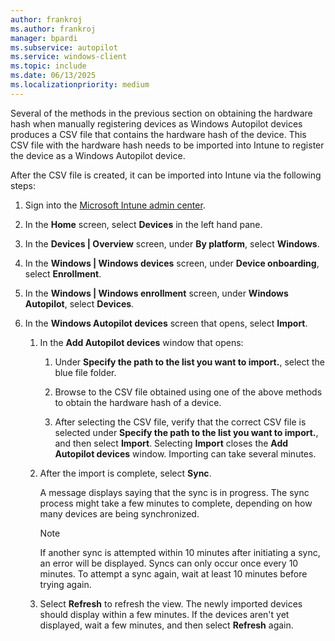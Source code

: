 ```yaml
---
author: frankroj
ms.author: frankroj
manager: bpardi
ms.subservice: autopilot
ms.service: windows-client
ms.topic: include
ms.date: 06/13/2025
ms.localizationpriority: medium
---
```


<!-- This file is shared by the following articles:

includes/register-autopilot-device.md
existing-devices/register-device.md

Headings are driven by article context. -->

Several of the methods in the previous section on obtaining the hardware hash when manually registering devices as Windows Autopilot devices produces a CSV file that contains the hardware hash of the device. This CSV file with the hardware hash needs to be imported into Intune to register the device as a Windows Autopilot device.

After the CSV file is created, it can be imported into Intune via the following steps:

1. Sign into the [Microsoft Intune admin center](https://go.microsoft.com/fwlink/?linkid=2109431).

1. In the **Home** screen, select **Devices** in the left hand pane.

1. In the **Devices | Overview** screen, under **By platform**, select **Windows**.

1. In the **Windows | Windows devices** screen, under **Device onboarding**, select **Enrollment**.

1. In the **Windows | Windows enrollment** screen, under **Windows Autopilot**, select **Devices**.

1. In the **Windows Autopilot devices** screen that opens, select **Import**.

   1. In the **Add Autopilot devices** window that opens:

      1. Under **Specify the path to the list you want to import.**, select the blue file folder.

      1. Browse to the CSV file obtained using one of the above methods to obtain the hardware hash of a device.

      1. After selecting the CSV file, verify that the correct CSV file is selected under **Specify the path to the list you want to import.**, and then select **Import**. Selecting **Import** closes the **Add Autopilot devices** window. Importing can take several minutes.

   1. After the import is complete, select **Sync**.

      A message displays saying that the sync is in progress. The sync process might take a few minutes to complete, depending on how many devices are being synchronized.

      > [!NOTE]
      >
      > If another sync is attempted within 10 minutes after initiating a sync, an error will be displayed. Syncs can only occur once every 10 minutes. To attempt a sync again, wait at least 10 minutes before trying again.

   1. Select **Refresh** to refresh the view. The newly imported devices should display within a few minutes. If the devices aren't yet displayed, wait a few minutes, and then select **Refresh** again.
